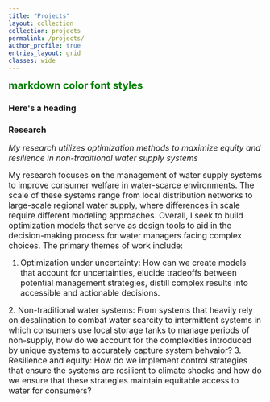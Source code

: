 ```yaml
---
title: "Projects"
layout: collection
collection: projects
permalink: /projects/
author_profile: true
entries_layout: grid
classes: wide
---
```

<span style="color:green;font-weight:700;font-size:20px">
    markdown color font styles
</span>

### Here's a heading
### Research

*<font size="3"> My research utilizes optimization methods to maximize equity and resilience in non-traditional water supply systems </font>*

<font size="3">
My research focuses on the management of water supply systems to improve consumer welfare in water-scarce environments. The scale of these systems range from local distribution networks to large-scale regional water supply, where differences in scale require different modeling approaches. Overall, I seek to build optimization models that serve as design tools to aid in the decision-making process for water managers facing complex choices. The primary themes of work include:
</font>


1. <font size="3"> Optimization under uncertainty: How can we create models that account for uncertainties, elucide tradeoffs between potential management strategies, distill complex results into accessible and actionable decisions.</font>

<font size="3">
2. Non-traditional water systems: From systems that heavily rely on desalination to combat water scarcity to intermittent systems in which consumers use local storage tanks to manage periods of non-supply, how do we account for the complexities introduced by unique systems to accurately capture system behvaior?</font>

<font size="3">
3. Resilience and equity: How do we implement control strategies that ensure the systems are resilient to climate shocks and how do we ensure that these strategies maintain equitable access to water for consumers?</font>
